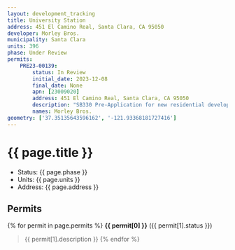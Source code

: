 ```yaml
---
layout: development_tracking
title: University Station
address: 451 El Camino Real, Santa Clara, CA 95050
developer: Morley Bros.
municipality: Santa Clara
units: 396
phase: Under Review
permits:
    PRE23-00139:
        status: In Review
        initial_date: 2023-12-08
        final_date: None
        apn: [23009020]
        address: 451 El Camino Real, Santa Clara, CA 95050
        description: "SB330 Pre-Application for new residential development: The approximately 10.05-acre SC Project Site is located on the eastern boundary of the City. The SC Project Site abuts the city limit line between the City and the City of San Jose. Bixby proposes to develop the SC Project Site as part of a larger, integrated development on an approximately 10.96-acre property (“Project Site”), the majority of which falls within the jurisdiction of the City, with approximately .91 acres within the jurisdiction of the City of San Jose (“SJ Project Site”). Bixby concurrently is submitting an SB 330 preliminary application to the City of San Jose for the SJ Project Site, a copy of which is included with this application for context and informational purposes. Access to the SJ Project Site would be provided through the SC Project Site, via Assessor’s Parcel No. 230-09-20. The proposed housing development project would include 406 new residential units, together with related site improvements including landscaping, sidewalk and curb replacement, and access driveways (“Project”). The portion of the Project within the City (“SC Project”) would include 393 (37.4 dwelling units per acre (“DUA”)) new multiple-family dwelling units, consistent with the City’s General Plan Designation for the SC Site of Regional Mixed Use (37-50 DUA). The SC Project would provide affordable housing well in excess of the requirements of the City’s Inclusionary Housing Ordinance in both number and affordability, assisting the City in meeting its Regional Housing Needs Allocation (“RHNA”) obligations. Specifically, 20 percent, or 79, of the residential units in the SC Project would be deed restricted for lower-income households."
        names: Morley Bros.
geometry: ['37.35135643596162', '-121.93368181727416']
---
```

# {{ page.title }}
- Status: {{ page.phase }}
- Units: {{ page.units }}
- Address: {{ page.address }}

## Permits
{% for permit in page.permits %}
  **{{ permit[0] }}** ({{ permit[1].status }})
  >{{ permit[1].description }}
{% endfor %}
